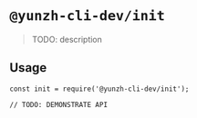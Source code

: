 # `@yunzh-cli-dev/init`

> TODO: description

## Usage

```
const init = require('@yunzh-cli-dev/init');

// TODO: DEMONSTRATE API
```
